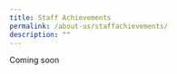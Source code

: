 ```yaml
---
title: Staff Achievements
permalink: /about-us/staffachievements/
description: ""
---
```

Coming soon
